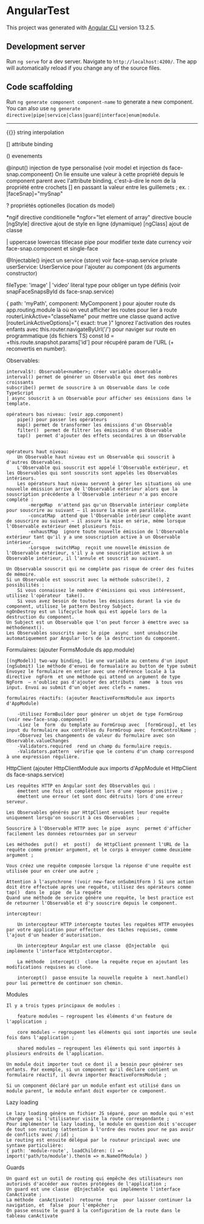 # AngularTest

This project was generated with [Angular CLI](https://github.com/angular/angular-cli) version 13.2.5.

## Development server

Run `ng serve` for a dev server. Navigate to `http://localhost:4200/`. The app will automatically reload if you change any of the source files.

## Code scaffolding

Run `ng generate component component-name` to generate a new component. You can also use `ng generate directive|pipe|service|class|guard|interface|enum|module`.

-------------------------------------------------------------------------------------

{{}} string interpolation

[] attribute binding

() evenements

@input() injection de type personalisé (voir model et injection ds face-snap.componeent)
On lie ensuite une valeur à cette propriété depuis le component parent avec l'attribute binding, c'est-à-dire le nom de la propriété entre crochets  []  en passant la valeur entre les guillemets ; ex. : [faceSnap]="mySnap"

? propriétés optionelles (location ds model)

*ngif directive conditionelle
*ngfor="let element of array" directive boucle
[ngStyle] directive ajout de style en ligne (dynamique)
[ngClass] ajout de classe

| uppercase lowercas titlecase  pipe pour modifier texte
date currency voir face-snap.component et single-face


@Injectable() inject un service (store) voir face-snap.service
private userService: UserService  pour l'ajouter au component (ds arguments constructor)

fileType: 'image' | 'video' literal type pour obliger un type définis (voir snapFaceSnapsById ds face-snap.service)

{ path: 'myPath', component: MyComponent } pour ajouter route ds app.routing.module
<router-outlet> là où on veut afficher les routes
<a routerLink=""> pour lier à route
routerLinkActive="classeName" pour mettre une classe quand active
[routerLinkActiveOptions]="{ exact: true }" Ignorez l'activation des routes enfants avec
this.router.navigateByUrl('/') pour naviger sur route en programmatique (ds fichiers TS)
const Id = +this.route.snapshot.params['id'] pour récupéré param de l'URL (+ reconvertis en number).


Observables: 

    interval$!: Observable<number>; créer variable observable
    interval() permet de générer un Observable qui émet des nombres croissants
    subscribe() permet de souscrire à un Observable dans le code TypeScript
    | async souscrit à un Observable pour afficher ses émissions dans le template.

    opérateurs bas niveau: (voir app.component)
        pipe() pour passer les opérateurs
        map() permet de transformer les émissions d'un Observable
        filter()  permet de filtrer les émissions d'un Observable
        tap()  permet d'ajouter des effets secondaires à un Observable


    opérateurs haut niveau: 
        Un Observable haut niveau est un Observable qui souscrit à d'autres Observables.
        L'Observable qui souscrit est appelé l'Observable extérieur, et les Observables qui sont souscrits sont appelés les Observables intérieurs.
        Les opérateurs haut niveau servent à gérer les situations où une nouvelle émission arrive de l'Observable extérieur alors que la souscription précédente à l'Observable intérieur n'a pas encore complété :
            -mergeMap  n'attend pas qu'un Observable intérieur complète pour souscrire au suivant – il assure la mise en parallèle.
            -concatMap  attend que l'Observable intérieur complète avant de souscrire au suivant – il assure la mise en série, même lorsque l'Observable extérieur émet plusieurs fois.
            -exhaustMap  ignore toute nouvelle émission de l'Observable extérieur tant qu'il y a une souscription active à un Observable intérieur.
            -Lorsque  switchMap  reçoit une nouvelle émission de l'Observable extérieur, s'il y a une souscription active à un Observable intérieur, il l'annule et souscrit au suivant.

    Un Observable souscrit qui ne complète pas risque de créer des fuites de mémoire.
    Si un Observable est souscrit avec la méthode subscribe(), 2 possibilités : 
        Si vous connaissez le nombre d'émissions qui vous intéressent, utilisez l'opérateur  take().
        Si vous avez besoin de toutes les émissions durant la vie du component, utilisez le pattern Destroy Subject.
    ngOnDestroy est un lifecycle hook qui est appelé lors de la destruction du component.
    Un Subject est un Observable que l'on peut forcer à émettre avec sa méthodenext().
    Les Observables souscrits avec le pipe  async  sont unsubscribe automatiquement par Angular lors de la destruction du component.


Formulaires: (ajouter FormsModule ds app.module)

    [(ngModel)] two-way binding, lie une variable au centenu d'un input
    (ngSubmit) lie méthode d'envoi de formualaire au button de type submit
    Envoyez le formulaire en entier avec une référence locale à la directive  ngForm  et une méthode qui attend un argument de type  NgForm  – n'oubliez pas d'ajouter des attributs  name  à tous vos  input. Envoi au submit d'un objet avec clefs = names.

    formulaires réactifs: (ajouter ReactiveFormsModule aux imports d'AppModule)

        -Utilisez FormBuilder pour générer un objet de type FormGroup (voir new-face-snap.component)
        -Liez le  form  du template au FormGroup avec  [formGroup], et les  input du formulaire aux contrôles du FormGroup avec  formControlName ;
        -Observez les changements de valeur du formulaire avec son Observable.valueChanges
        -Validators.required  rend un champ du formulaire requis.
        -Validators.pattern  vérifie que le contenu d'un champ correspond à une expression régulière.


HttpClient (ajouter HttpClientModule aux imports d'AppModule et HttpClient ds face-snaps.service)

    Les requêtes HTTP en Angular sont des Observables qui :
        émettent une fois et complètent lors d'une réponse positive ;
        émettent une erreur (et sont donc détruits) lors d'une erreur serveur.

    Les Observables générés par HttpClient envoient leur requête uniquement lorsqu'on souscrit à ces Observables ;

    Souscrire à l'Observable HTTP avec le pipe  async  permet d'afficher facilement les données retournées par un serveur

    Les méthodes  put()  et  post()  de HttpClient prennent l'URL de la requête comme premier argument, et le corps à envoyer comme deuxième argument ;

    Vous créez une requête composée lorsque la réponse d'une requête est utilisée pour en créer une autre ;

    Attention à l'asynchrone !(voir new-face onSubmitForm ) Si une action doit être effectuée après une requête, utilisez des opérateurs comme  tap()  dans le  pipe  de la requête 
    Quand une méthode de service génère une requête, le best practice est de retourner l'Observable et d'y souscrire depuis le component.

    intercepteur:

        Un intercepteur HTTP intercepte toutes les requêtes HTTP envoyées par votre application pour effectuer des tâches requises, comme l'ajout d'un header d'autorisation.

        Un intercepteur Angular est une classe  @Injectable  qui implémente l'interface HttpInterceptor.

        La méthode  intercept()  clone la requête reçue en ajoutant les modifications requises au clone.

        intercept()  passe ensuite la nouvelle requête à  next.handle()  pour lui permettre de continuer son chemin.

Modules

    Il y a trois types principaux de modules :

        feature modules – regroupent les éléments d'un feature de l'application ;

        core modules – regroupent les éléments qui sont importés une seule fois dans l'application ;

        shared modules – regroupent les éléments qui sont importés à plusieurs endroits de l'application.

    Un module doit importer tout ce dont il a besoin pour générer ses enfants. Par exemple, si un component qu'il déclare contient un formulaire réactif, il devra importer ReactiveFormsModule ;

    Si un component déclaré par un module enfant est utilisé dans un module parent, le module enfant doit exporter ce component.


Lazy loading

    Le lazy loading génère un fichier JS séparé, pour un module qui n'est chargé que si l'utilisateur visite la route correspondante ;
    Pour implémenter le lazy loading, le module en question doit s'occuper de tout son routing (attention à l'ordre des routes pour ne pas avoir de conflicts avec /:id) ;
    Le routing est ensuite délégué par le routeur principal avec une syntaxe particulière:
    { path: 'module-route', loadChildren: () => import('path/to/module').then(m => m.NameOfModule) }


Guards

    Un guard est un outil de routing qui empêche des utilisateurs non autorisés d'accéder aux routes protégées de l'application ;
    Un guard est une classe  @Injectable  qui implémente l'interface CanActivate ;
    La méthode  canActivate()  retourne  true  pour laisser continuer la navigation, et  false  pour l'empêcher ;
    On passe ensuite le guard à la configuration de la route dans le tableau canActivate


        